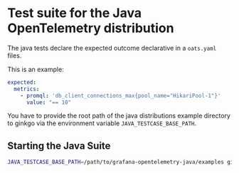 # Test suite for the Java OpenTelemetry distribution
  
The java tests declare the expected outcome declarative in a `oats.yaml` files.

This is an example:

```yaml
expected:
  metrics:
    - promql: 'db_client_connections_max{pool_name="HikariPool-1"}'
      value: "== 10"
```
                                                              
You have to provide the root path of the java distributions example directory to ginkgo 
via the environment variable `JAVA_TESTCASE_BASE_PATH`.

## Starting the Java Suite

```bash
JAVA_TESTCASE_BASE_PATH=/path/to/grafana-opentelemetry-java/examples ginkgo -v -r
```
                           
